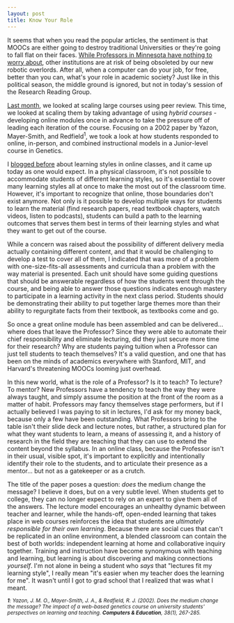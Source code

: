 ```yaml
---
layout: post
title: Know Your Role
---
```


It seems that when you read the popular articles, the sentiment is that MOOCs are either going to destroy traditional Universities or they're going to fall flat on their faces. <a href="https://chronicle.com/blogs/wiredcampus/minnesota-gives-coursera-the-boot-citing-a-decades-old-law/40542">While Professors in Minnesota have nothing to worry about</a>, other institutions are at risk of being obsoleted by our new robotic overlords. After all, when a computer can do your job, for free, better than you can, what's your role in academic society? Just like in this political season, the middle ground is ignored, but not in today's session of the Research Reading Group.

<a href="http://isharacomix.org/2012/09/24/running-a-reading-group">Last month</a>, we looked at scaling large courses using peer review. This time, we looked at scaling them by taking advantage of using <em>hybrid courses</em> - developing online modules once in advance to take the pressure off of leading each iteration of the course. Focusing on a 2002 paper by Yazon, Mayer-Smith, and Redfield<sup>1</sup>, we took a look at how students responded to online, in-person, and combined instructional models in a Junior-level course in Genetics.

I <a href="http://isharacomix.org/2012/08/31/theorize-first-engage-later">blogged before</a> about learning styles in online classes, and it came up today as one would expect. In a physical classroom, it's not possible to accommodate students of different learning styles, so it's essential to cover many learning styles all at once to make the most out of the classroom time. However, it's important to recognize that online, those boundaries don't exist anymore. Not only is it possible to develop multiple ways for students to learn the material (find research papers, read textbook chapters, watch videos, listen to podcasts), students can build a path to the learning outcomes that serves them best in terms of their learning styles and what they want to get out of the course.

While a concern was raised about the possibility of different delivery media actually containing different content, and that it would be challenging to develop a test to cover all of them, I indicated that was more of a problem with one-size-fits-all assessments and curricula than a problem with the way material is presented. Each unit should have some guiding questions that should be answerable regardless of how the students went through the course, and being able to answer those questions indicates enough mastery to participate in a learning activity in the next class period. Students should be demonstrating their ability to put together large themes more than their ability to regurgitate facts from their textbook, as textbooks come and go.

So once a great online module has been assembled and can be delivered... where does that leave the Professor? Since they were able to automate their chief responsibility and eliminate lecturing, did they just secure more time for their research? Why are students paying tuition when a Professor can just tell students to teach themselves? It's a valid question, and one that has been on the minds of academics everywhere with Stanford, MIT, and Harvard's threatening MOOCs looming just overhead.

In this new world, what is the role of a Professor? Is it to teach? To lecture? To mentor? New Professors have a tendency to teach the way they were always taught, and simply assume the position at the front of the room as a matter of habit. Professors may fancy themselves stage performers, but if I actually believed I was paying to sit in lectures, I'd ask for my money back, because only a few have been outstanding. What Professors bring to the table isn't their slide deck and lecture notes, but rather, a structured plan for what they want students to learn, a means of assessing it, and a history of research in the field they are teaching that they can use to extend the content beyond the syllabus. In an online class, because the Professor isn't in their usual, visible spot, it's important to explicitly and intentionally identify their role to the students, and to articulate their presence as a mentor... but not as a gatekeeper or as a crutch.

The title of the paper poses a question: <em>does</em> the medium change the message? I believe it does, but on a very subtle level. When students get to college, they can no longer expect to rely on an expert to give them all of the answers. The lecture model encourages an unhealthy dynamic between teacher and learner, while the hands-off, open-ended learning that takes place in web courses reinforces the idea that students are <em>ultimately responsible for their own learning</em>. Because there are social cues that can't be replicated in an online environment, a blended classroom can contain the best of both worlds: independent learning at home and collaborative inquiry together. Training and instruction have become synonymous with teaching and learning, but learning is about discovering and making connections <em>yourself</em>. I'm not alone in being a student who <em>says</em> that "lectures fit my learning style", I really mean "it's easier when my teacher does the learning for me". It wasn't until I got to grad school that I realized that was what I meant.

*<sub><strong>1</strong>: Yazon, J. M. O., Mayer-Smith, J. A., &amp; Redfield, R. J. (2002). Does the medium change the message? The impact of a web-based genetics course on university students' perspectives on learning and teaching. <strong>Computers &amp; Education</strong>, 38(1), 267-285.</sub>*
